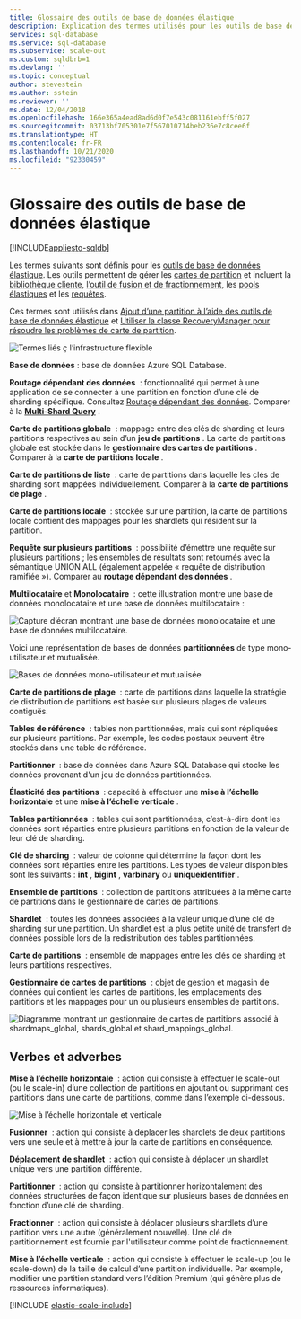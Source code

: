```yaml
---
title: Glossaire des outils de base de données élastique
description: Explication des termes utilisés pour les outils de base de données élastique
services: sql-database
ms.service: sql-database
ms.subservice: scale-out
ms.custom: sqldbrb=1
ms.devlang: ''
ms.topic: conceptual
author: stevestein
ms.author: sstein
ms.reviewer: ''
ms.date: 12/04/2018
ms.openlocfilehash: 166e365a4ead8ad6d0f7e543c081161ebff5f027
ms.sourcegitcommit: 03713bf705301e7f567010714beb236e7c8cee6f
ms.translationtype: HT
ms.contentlocale: fr-FR
ms.lasthandoff: 10/21/2020
ms.locfileid: "92330459"
---
```

# <a name="elastic-database-tools-glossary"></a>Glossaire des outils de base de données élastique
[!INCLUDE[appliesto-sqldb](../includes/appliesto-sqldb.md)]

Les termes suivants sont définis pour les [outils de base de données élastique](elastic-scale-introduction.md). Les outils permettent de gérer les [cartes de partition](elastic-scale-shard-map-management.md) et incluent la [bibliothèque cliente](elastic-database-client-library.md), [l’outil de fusion et de fractionnement](elastic-scale-overview-split-and-merge.md), les [pools élastiques](elastic-pool-overview.md) et les [requêtes](elastic-query-overview.md). 

Ces termes sont utilisés dans [Ajout d’une partition à l’aide des outils de base de données élastique](elastic-scale-add-a-shard.md) et [Utiliser la classe RecoveryManager pour résoudre les problèmes de carte de partition](elastic-database-recovery-manager.md).

![Termes liés ç l’infrastructure flexible][1]

**Base de données** : base de données Azure SQL Database. 

**Routage dépendant des données**  : fonctionnalité qui permet à une application de se connecter à une partition en fonction d’une clé de sharding spécifique. Consultez [Routage dépendant des données](elastic-scale-data-dependent-routing.md). Comparer à la **[Multi-Shard Query](elastic-scale-multishard-querying.md)** .

**Carte de partitions globale**  : mappage entre des clés de sharding et leurs partitions respectives au sein d’un **jeu de partitions** . La carte de partitions globale est stockée dans le **gestionnaire des cartes de partitions** . Comparer à la **carte de partitions locale** .

**Carte de partitions de liste**  : carte de partitions dans laquelle les clés de sharding sont mappées individuellement. Comparer à la **carte de partitions de plage** .   

**Carte de partitions locale**  : stockée sur une partition, la carte de partitions locale contient des mappages pour les shardlets qui résident sur la partition.

**Requête sur plusieurs partitions**  : possibilité d’émettre une requête sur plusieurs partitions ; les ensembles de résultats sont retournés avec la sémantique UNION ALL (également appelée « requête de distribution ramifiée »). Comparer au **routage dépendant des données** .

**Multilocataire** et **Monolocataire**  : cette illustration montre une base de données monolocataire et une base de données multilocataire :

![Capture d’écran montrant une base de données monolocataire et une base de données multilocataire.](./media/elastic-scale-glossary/multi-single-simple.png)

Voici une représentation de bases de données **partitionnées** de type mono-utilisateur et mutualisée. 

![Bases de données mono-utilisateur et mutualisée](./media/elastic-scale-glossary/shards-single-multi.png)

**Carte de partitions de plage**  : carte de partitions dans laquelle la stratégie de distribution de partitions est basée sur plusieurs plages de valeurs contiguës. 

**Tables de référence**  : tables non partitionnées, mais qui sont répliquées sur plusieurs partitions. Par exemple, les codes postaux peuvent être stockés dans une table de référence. 

**Partitionner**  : base de données dans Azure SQL Database qui stocke les données provenant d'un jeu de données partitionnées. 

**Élasticité des partitions**  : capacité à effectuer une **mise à l’échelle horizontale** et une **mise à l’échelle verticale** .

**Tables partitionnées**  : tables qui sont partitionnées, c’est-à-dire dont les données sont réparties entre plusieurs partitions en fonction de la valeur de leur clé de sharding. 

**Clé de sharding**  : valeur de colonne qui détermine la façon dont les données sont réparties entre les partitions. Les types de valeur disponibles sont les suivants : **int** , **bigint** , **varbinary** ou **uniqueidentifier** . 

**Ensemble de partitions**  : collection de partitions attribuées à la même carte de partitions dans le gestionnaire de cartes de partitions.  

**Shardlet**  : toutes les données associées à la valeur unique d’une clé de sharding sur une partition. Un shardlet est la plus petite unité de transfert de données possible lors de la redistribution des tables partitionnées. 

**Carte de partitions**  : ensemble de mappages entre les clés de sharding et leurs partitions respectives.

**Gestionnaire de cartes de partitions**  : objet de gestion et magasin de données qui contient les cartes de partitions, les emplacements des partitions et les mappages pour un ou plusieurs ensembles de partitions.

![Diagramme montrant un gestionnaire de cartes de partitions associé à shardmaps_global, shards_global et shard_mappings_global.][2]

## <a name="verbs"></a>Verbes et adverbes
**Mise à l’échelle horizontale**  : action qui consiste à effectuer le scale-out (ou le scale-in) d’une collection de partitions en ajoutant ou supprimant des partitions dans une carte de partitions, comme dans l’exemple ci-dessous.

![Mise à l’échelle horizontale et verticale][3]

**Fusionner**  : action qui consiste à déplacer les shardlets de deux partitions vers une seule et à mettre à jour la carte de partitions en conséquence.

**Déplacement de shardlet**  : action qui consiste à déplacer un shardlet unique vers une partition différente. 

**Partitionner**  : action qui consiste à partitionner horizontalement des données structurées de façon identique sur plusieurs bases de données en fonction d’une clé de sharding.

**Fractionner**  : action qui consiste à déplacer plusieurs shardlets d’une partition vers une autre (généralement nouvelle). Une clé de partitionnement est fournie par l'utilisateur comme point de fractionnement.

**Mise à l’échelle verticale**  : action qui consiste à effectuer le scale-up (ou le scale-down) de la taille de calcul d’une partition individuelle. Par exemple, modifier une partition standard vers l’édition Premium (qui génère plus de ressources informatiques). 

[!INCLUDE [elastic-scale-include](../../../includes/elastic-scale-include.md)]

<!--Image references-->
[1]: ./media/elastic-scale-glossary/glossary.png
[2]: ./media/elastic-scale-glossary/mappings.png
[3]: ./media/elastic-scale-glossary/h_versus_vert.png

